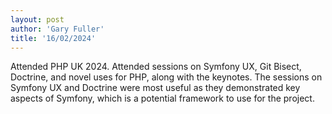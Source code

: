 ```yaml
---
layout: post
author: 'Gary Fuller'
title: '16/02/2024'
---
```


Attended PHP UK 2024. Attended sessions on Symfony UX, Git Bisect, Doctrine, and novel uses for PHP, along with the keynotes. The sessions on Symfony UX and Doctrine were most useful as they demonstrated key aspects of Symfony, which is a potential framework to use for the project.
